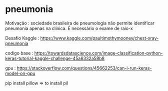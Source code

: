 # pneumonia
Motivação : sociedade brasileira de pneumologia não permite identificar pneumonia apenas na clinica. É necessário o exame de raio-x

Desafio Kaggle : https://www.kaggle.com/paultimothymooney/chest-xray-pneumonia

codigo base : https://towardsdatascience.com/image-classification-python-keras-tutorial-kaggle-challenge-45a6332a58b8

gpu : https://stackoverflow.com/questions/45662253/can-i-run-keras-model-on-gpu

pip install pillow => to install pil
